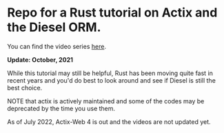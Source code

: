 # Repo for a Rust tutorial on Actix and the Diesel ORM.

You can find the video series
[here](https://www.youtube.com/playlist?list=PLBok0UdvO6519tl0LzER8w_J-0pcro7q9).

**Update: October, 2021**

While this tutorial may still be helpful, Rust has been moving quite fast in
recent years and you'd do best to look around and see if Diesel is still the
best choice.

NOTE that actix is actively maintained and some of the codes may be deprecated
by the time you use them.

As of July 2022, Actix-Web 4 is out and the videos are not updated yet.
